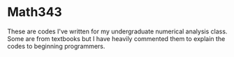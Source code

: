 # Math343
These are codes I've written for my undergraduate numerical analysis class. Some are from textbooks but I have heavily commented them to explain the codes to beginning programmers.
